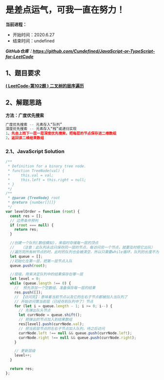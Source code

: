 ﻿# 是差点运气，可我一直在努力！
**当前进程：**

 - 开始时间：2020.6.27 
 - 结束时间：undefined

***GitHub仓库：https://github.com/Cundefined/JavaScript-or-TypeScript-for-LeetCode***



## 1、题目要求
[**( LeetCode-第102题 ) 二叉树的层序遍历**](https://leetcode-cn.com/problems/binary-tree-level-order-traversal/)
       




## 2、解题思路
**方法：广度优先搜索**
```javascript
广度优先搜索 -- 元素存入“队列”
深度优先搜索 -- 元素存入“栈”或递归实现
1、先自上而下一层一层深度优先搜索，把每层的节点保存进二维数组
2、返回该二维结果数组
```


### 2.1、JavaScript Solution

```javascript
/**
 * Definition for a binary tree node.
 * function TreeNode(val) {
 *     this.val = val;
 *     this.left = this.right = null;
 * }
 */
/**
 * @param {TreeNode} root
 * @return {number[][]}
 */
var levelOrder = function (root) {
  const res = [];
  // 边界条件预判
  if (root === null) {
    return res;
  }

  //创建一个队列(数组模拟)，来临时存储每一层的顶点
  //   （注意：此队列永远只保存同一层的节点，每访问完一个节点，就要及时把它出队）
  //遍历完所有树节点的时，此时的队列也会被清空，所以只需要while循环，队列的长度不为0就一直遍历树节点
  let queue = [];
  //初始化在第一层，把第一层节点入队
  queue.push(root);

  //层级，用来决定队列中的结果保存在哪一层
  let level = 0;
  while (queue.length !== 0) {
    //  预先添加一个空数组，准备保存每一层的结果
    res.push([]);
    // 【访问完】：意味着当前节点以及它的左右子节点都被加入当队列了
    // 开始访问第当前层（已经存到队列中了）节点
    for (let i = queue.length - 1; i >= 0; i--) {
      // 先弹出队头节点
      let currNode = queue.shift();
      // 把弹出的节点加入到结果数组
      res[level].push(currNode.val);
      // 把当前层节点的左右子节点加入队列，待之后访问
      currNode.left !== null && queue.push(currNode.left);
      currNode.right !== null && queue.push(currNode.right);
    }

    // 更新层级
    level++;
  }

  return res;
};
```


